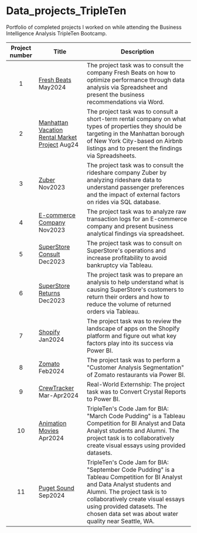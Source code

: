 # Data_projects_TripleTen
Portfolio of completed projects I worked on while attending the Business Intelligence Analysis TripleTen Bootcamp.

| Project number | Title | Description |
| :-----------: | ----------- |----------- |
| 1 | [Fresh Beats](https://github.com/Tiffany-Bergett/Data_projects_TripleTen/tree/main/Fresh%20Beats) May2024 | The project task was to consult the company Fresh Beats on how to optimize performance through data analysis via Spreadsheet and present the business recommendations  via Word. |
| 2 | [Manhattan Vacation Rental Market Project](https://github.com/Tiffany-Bergett/Data_projects_TripleTen/tree/main/Manhattan%20Vacation%20Rental%20Market%20Project) Aug24 | The project task was to consult a short-term rental company on what types of properties they should be targeting in the Manhattan borough of New York City-based on Airbnb listings and to present the findings via Spreadsheets. |
| 3 | [Zuber](https://github.com/Tiffany-Bergett/Data_projects_TripleTen/tree/main/Zuber) Nov2023| The project task was to consult the rideshare company Zuber by analyzing rideshare data to understand passenger preferences and the impact of external factors on rides via SQL database. |
| 4 | [E-commerce Company](https://github.com/Tiffany-Bergett/Data_projects_TripleTen/tree/main/E-commerce%20Company) Nov2023| The project task was to analyze raw transaction logs for an E-commerce company and present business analytical findings via spreadsheet. |
| 5 | [SuperStore Consult](https://github.com/Tiffany-Bergett/Data_projects_TripleTen/tree/main/SuperStore%20Consult) Dec2023 | The project task was to consult on SuperStore's operations and increase profitability to avoid bankruptcy via Tableau. |
| 6 | [SuperStore Returns](https://github.com/Tiffany-Bergett/Data_projects_TripleTen/tree/main/SuperStore%20Returns) Dec2023 | The project task was to prepare an analysis to help understand what is causing SuperStore's customers to return their orders and how to reduce the volume of returned orders via Tableau. |
| 7 | [Shopify](https://github.com/Tiffany-Bergett/Data_projects_TripleTen/tree/main/Shopify) Jan2024| The project task was to review the landscape of apps on the Shopify platform and figure out what key factors play into its success via Power BI. |
| 8 | [Zomato](https://github.com/Tiffany-Bergett/Data_projects_TripleTen/tree/main/Zomato) Feb2024 | The project task was to perform a "Customer Analysis Segmentation" of Zomato restaurants via Power BI. |
| 9 | [CrewTracker](https://github.com/Tiffany-Bergett/Data_projects_TripleTen/tree/main/CrewTracker) Mar-Apr2024 | Real-World Externship: The project task was to Convert Crystal Reports to Power BI. |
| 10| [Animation Movies](https://github.com/Tiffany-Bergett/Data_projects_TripleTen/tree/main/Animation%20Movies) Apr2024 | TripleTen's Code Jam for BIA: "March Code Pudding" is a Tableau Competition for BI Analyst and Data Analyst students and Alumni. The project task is to collaboratively create visual essays using provided datasets. |
| 11| [Puget Sound](https://github.com/Tiffany-Bergett/Data_projects_TripleTen/tree/main/Puget%20Sound) Sep2024| TripleTen's Code Jam for BIA: "September Code Pudding" is a Tableau Competition for BI Analyst and Data Analyst students and Alumni. The project task is to collaboratively create visual essays using provided datasets. The chosen data set was about water quality near Seattle, WA. |
